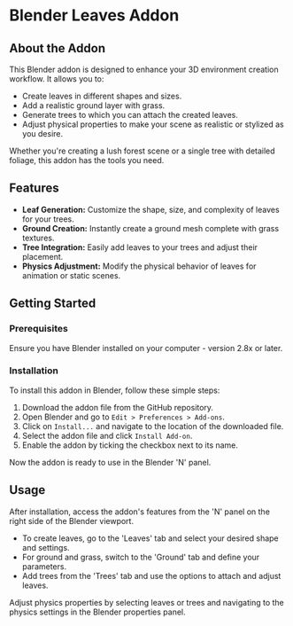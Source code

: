 # Blender Leaves Addon

## About the Addon

This Blender addon is designed to enhance your 3D environment creation workflow. It allows you to:

- Create leaves in different shapes and sizes.
- Add a realistic ground layer with grass.
- Generate trees to which you can attach the created leaves.
- Adjust physical properties to make your scene as realistic or stylized as you desire.

Whether you're creating a lush forest scene or a single tree with detailed foliage, this addon has the tools you need.

## Features

- **Leaf Generation:** Customize the shape, size, and complexity of leaves for your trees.
- **Ground Creation:** Instantly create a ground mesh complete with grass textures.
- **Tree Integration:** Easily add leaves to your trees and adjust their placement.
- **Physics Adjustment:** Modify the physical behavior of leaves for animation or static scenes.

## Getting Started

### Prerequisites

Ensure you have Blender installed on your computer - version 2.8x or later.

### Installation

To install this addon in Blender, follow these simple steps:

1. Download the addon file from the GitHub repository.
2. Open Blender and go to `Edit > Preferences > Add-ons`.
3. Click on `Install...` and navigate to the location of the downloaded file.
4. Select the addon file and click `Install Add-on`.
5. Enable the addon by ticking the checkbox next to its name.

Now the addon is ready to use in the Blender 'N' panel.

## Usage

After installation, access the addon's features from the 'N' panel on the right side of the Blender viewport.

- To create leaves, go to the 'Leaves' tab and select your desired shape and settings.
- For ground and grass, switch to the 'Ground' tab and define your parameters.
- Add trees from the 'Trees' tab and use the options to attach and adjust leaves.

Adjust physics properties by selecting leaves or trees and navigating to the physics settings in the Blender properties panel.

